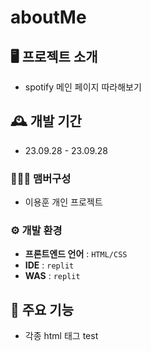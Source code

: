 
# aboutMe

## 🖥️ 프로젝트 소개

- spotify 메인 페이지 따라해보기

## 🕰️ 개발 기간

-   23.09.28 - 23.09.28

### 🧑‍🤝‍🧑 맴버구성

-   이용훈 개인 프로젝트
### ⚙️ 개발 환경

[](https://github.com/ChaeHyunWoo/SpringBoot-Project-MEGABOX#%EF%B8%8F-%EA%B0%9C%EB%B0%9C-%ED%99%98%EA%B2%BD)

-   **프론트엔드 언어** : `HTML/CSS`
-   **IDE**  :  `replit`
-   **WAS**  :  `replit`


## 📌 주요 기능

-   각종 html 태그 test
